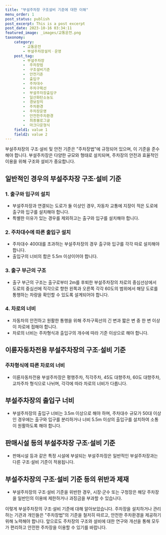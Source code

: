 ```yaml
---
title: "부설주차장 구조설비 기준에 대한 이해"
menu_order: 1
post_status: publish
post_excerpt: This is a post excerpt
post_date: 2023-10-16 03:34:11
featured_image: _images/교통운전.png
taxonomy:
    category:
        - 교통운전
        - 부설주차장설치ㆍ운영
    post_tag:
        - 부설주차장
        -  주차장법
        -  구조설비기준
        -  안전기준
        -  출입구
        -  주차대수
        -  주차구획선
        -  부설주차장출입구
        -  일산화탄소농도
        -  경보장치
        -  주차환경
        -  주차장운영
        -  안전한주차환경
        -  최종블로그글
        -  마크다운형식
    field1: value 1
    field2: value 2
---
```



부설주차장의 구조·설비 및 안전 기준은 "주차장법"에 규정되어 있으며, 이 기준을 준수해야 합니다. 부설주차장은 다양한 규모와 형태로 설치되며, 주차장의 안전과 효율적인 이용을 위해 구조와 설비가 중요합니다.

## 일반적인 경우의 부설주차장 구조·설비 기준

### 1. 출구와 입구의 설치

- 부설주차장과 연결되는 도로가 둘 이상인 경우, 자동차 교통에 지장이 적은 도로에 출구와 입구를 설치해야 합니다.
- 특별한 이유가 있는 경우를 제외하고는 출구와 입구를 설치해야 합니다.

### 2. 주차대수에 따른 출입구 설치

- 주차대수 400대를 초과하는 부설주차장의 경우 출구와 입구를 각각 따로 설치해야 합니다.
- 출입구의 너비의 합은 5.5m 이상이어야 합니다.

### 3. 출구 부근의 구조

- 출구 부근의 구조는 출구로부터 2m를 후퇴한 부설주차장의 차로의 중심선상에서 도로의 중심선에 직각으로 향한 왼쪽과 오른쪽 각각 60도의 범위에서 해당 도로를 통행하는 차량을 확인할 수 있도록 설계되어야 합니다.

### 4. 차로의 너비

- 자동차의 안전하고 원활한 통행을 위해 주차구획선의 긴 변과 짧은 변 중 한 변 이상이 차로에 접해야 합니다.
- 차로의 너비는 주차형식과 출입구의 개수에 따라 기준 이상으로 해야 합니다.

## 이륜자동차전용 부설주차장의 구조·설비 기준

### 주차형식에 따른 차로의 너비

- 이륜자동차전용 부설주차장은 평행주차, 직각주차, 45도 대향주차, 60도 대향주차, 교차주차 형식으로 나뉘며, 각각에 따라 차로의 너비가 다릅니다.

## 부설주차장의 출입구 너비

- 부설주차장의 출입구 너비는 3.5m 이상으로 해야 하며, 주차대수 규모가 50대 이상인 경우에는 출구와 입구를 분리하거나 너비 5.5m 이상의 출입구를 설치하여 소통이 원활하도록 해야 합니다.

## 판매시설 등의 부설주차장 구조·설비 기준

- 판매시설 등과 같은 특정 시설에 부설되는 부설주차장은 일반적인 부설주차장과는 다른 구조·설비 기준이 적용됩니다.

## 부설주차장의 구조·설비 기준 등의 위반과 제재

- 부설주차장의 구조·설비 기준을 위반한 경우, 시장·군수 또는 구청장은 해당 주차장을 일반인의 이용에 제한하거나 과징금을 부과할 수 있습니다.

이렇게 부설주차장의 구조·설비 기준에 대해 알아보았습니다. 주차장을 설치하거나 관리하는 기관과 개인들은 "주차장법"의 기준을 철저히 따르고, 안전한 주차환경을 제공하기 위해 노력해야 합니다. 앞으로도 주차장의 구조와 설비에 대한 연구와 개선을 통해 모두가 편리하고 안전한 주차장을 이용할 수 있기를 바랍니다.


